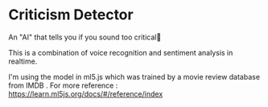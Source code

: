 # Criticism Detector 

An "AI" that tells you if you sound too critical🤔

This is a combination of voice recognition and sentiment analysis in realtime.

I'm using the model in ml5.js which was trained by a movie review database from IMDB .
For more reference : https://learn.ml5js.org/docs/#/reference/index
